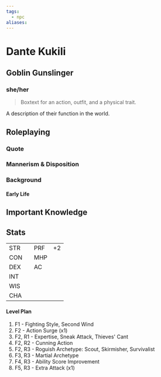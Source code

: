 ```yaml
---
tags:
  - npc
aliases:
---
```

# Dante Kukili
## Goblin Gunslinger
### she/her

> Boxtext for an action, outfit, and a physical trait.

A description of their function in the world.

## Roleplaying
### Quote

### Mannerism & Disposition

### Background
#### Early Life

## Important Knowledge


## Stats
|     |     |     |     |
| --- | --- | --- | --- |
| STR |     | PRF | +2  |
| CON |     | MHP |     |
| DEX |     | AC  |     |
| INT |     |     |     |
| WIS |     |     |     |
| CHA |     |     |     |

#### Level Plan
1. F1 - Fighting Style, Second Wind
2. F2 - Action Surge (x1)
3. F2, R1 - Expertise, Sneak Attack, Thieves' Cant
4. F2, R2 - Cunning Action
5. F2, R3 - Roguish Archetype: Scout, Skirmisher, Survivalist
6. F3, R3 - Martial Archetype
7. F4, R3 - Ability Score Improvement
8. F5, R3 - Extra Attack (x1)
